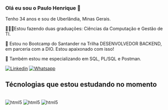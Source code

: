 ### Olá eu sou o Paulo Henrique 👋
Tenho 34 anos e sou de Uberlândia, Minas Gerais.

🧑🏽‍🎓Estou fazendo duas graduações: Ciências da Computação e Gestão de TI.

🚀 Estou no Bootcamp do Santander na Trilha DESENVOLVEDOR BACKEND, em parceria com a DIO. Estou apaixonado com isso!

🧠 Também estou me especializando em SQL, PL/SQL e Postman.


[![Linkedin](https://img.shields.io/badge/LinkedIn-0077B5?style=for-the-badge&logo=linkedin&logoColor=white)](https://www.linkedin.com/in/paulo-azevedo-158543240/)
[![Whatsapp](https://img.shields.io/badge/WhatsApp-25D366?style=for-the-badge&logo=whatsapp&logoColor=white)](https://api.whatsapp.com/send?phone=5534984323105&text=)


## Técnologias que estou estudando no momento

<div style="display: inline_block"><br/>
<img align="center" alt="html5" src="https://img.shields.io/badge/HTML5-E34F26?style=for-the-badge&logo=html5&logoColor=white">
<img align="center" alt="html5" src="https://img.shields.io/badge/CSS3-1572B6?style=for-the-badge&logo=css3&logoColor=white">
<img align="center" alt="html5" src="https://img.shields.io/badge/Java-ED8B00?style=for-the-badge&logo=openjdk&logoColor=white">
</div>



